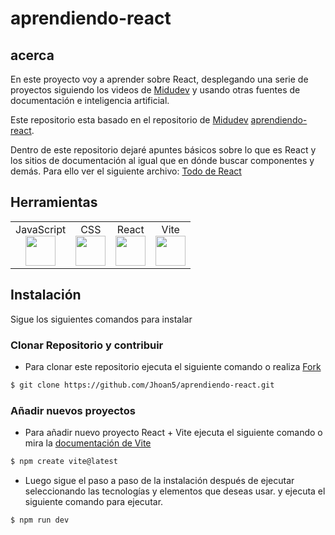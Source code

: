 # aprendiendo-react

## acerca

En este proyecto voy a aprender sobre React, desplegando una serie de proyectos siguiendo los videos de [Midudev](https://github.com/midudev) y usando otras fuentes de documentación e inteligencia artificial.

Este repositorio esta basado en el repositorio de [Midudev](https://github.com/midudev) [aprendiendo-react](https://github.com/midudev/aprendiendo-react).

Dentro de este repositorio dejaré apuntes básicos sobre lo que es React y los sitios de documentación al igual que en dónde buscar componentes y demás. Para ello ver el siguiente archivo: [Todo de React](https://github.com/Jhoan5/aprendiendo-react/main/todoDeReact.md)

## Herramientas

<table>
  <tr>
<td align="center">JavaScript <br>
      <img src="https://cdn.jsdelivr.net/gh/devicons/devicon@latest/icons/javascript/javascript-original.svg" width="48px" />
    </td>

<td align="center">CSS <br>
      <img src="https://cdn.jsdelivr.net/gh/devicons/devicon@latest/icons/css3/css3-original.svg" width="48px" />
    </td>

<td align="center">React <br>
      <img src="https://cdn.jsdelivr.net/gh/devicons/devicon@latest/icons/react/react-original.svg" width="48px" />
    </td>

<td align="center">Vite <br>
      <img src="https://cdn.jsdelivr.net/gh/devicons/devicon@latest/icons/vitejs/vitejs-original.svg" width="48px" />
    </td>
  </tr>
</table>

## Instalación

Sigue los siguientes comandos para instalar

### Clonar Repositorio y contribuir

- Para clonar este repositorio ejecuta el siguiente comando o realiza [Fork](https://github.com/Jhoan5/aprendiendo-react.git/fork)

```bash
$ git clone https://github.com/Jhoan5/aprendiendo-react.git
```

### Añadir nuevos proyectos

- Para añadir nuevo proyecto React + Vite ejecuta el siguiente comando o mira la [documentación de Vite](https://vitejs.dev/guide/)

```bash
$ npm create vite@latest
```

- Luego sigue el paso a paso de la instalación después de ejecutar seleccionando las tecnologías y elementos que deseas usar. y ejecuta el siguiente comando para ejecutar.

```bash
$ npm run dev
```

